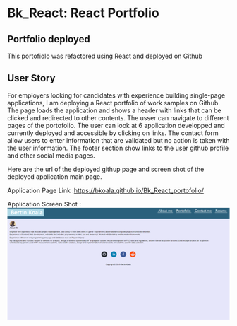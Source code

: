 # Bk_React: React Portfolio

## Portfolio deployed 
This portofiolo was refactored using React and deployed on Github

## User Story

For employers looking for candidates with experience building single-page applications, I am deploying a  React portfolio of work samples on Github.
The page loads the application and shows a header with links that can be clicked and redirected to other contents. The usser can navigate to different pages of the portofolio.
The user can look at 6 application developped and currently deployed and accessible by clicking on links.
The contact form allow users to enter information that are validated but no action is taken with the user information.  The footer section show links to the user github profile and other social media pages.

Here are the url of the deployed githup page and screen shot of the deployed application main page.

Application Page Link :https://bkoala.github.io/Bk_React_portofolio/

Application Screen Shot : ![Screenshot](sc_shot.png)

